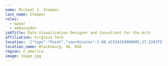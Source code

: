 ```yaml
---
name: Michael J. Stamper
last_name: Stamper
roles:
  - maker
  - ambassador
jobTitle: Data Visualization Designer and Consultant for the Arts
affiliation: Virginia Tech
location: '{"type":"Point","coordinates":[-80.42334159990905,37.22837573724096]}'
location_name: Blacksburg, VA, USA
region: n_america
image: image.jpg
---
```


